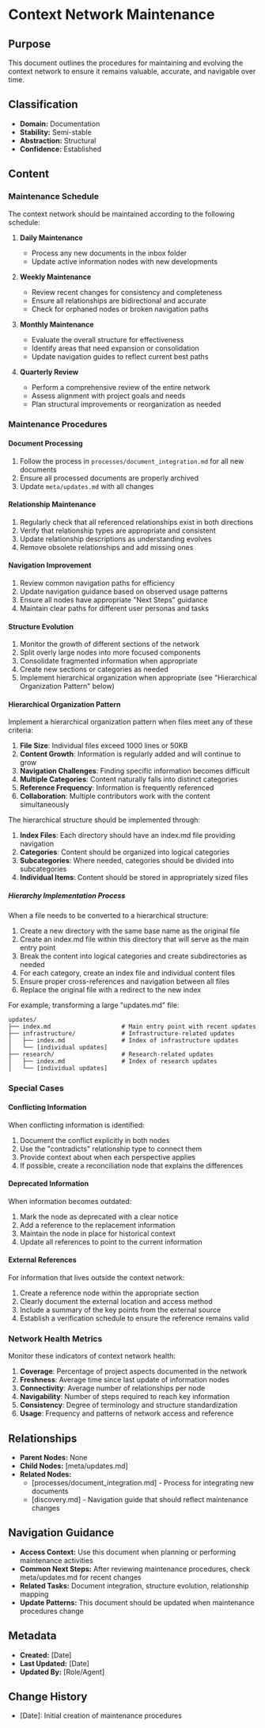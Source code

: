 # Context Network Maintenance

## Purpose
This document outlines the procedures for maintaining and evolving the context network to ensure it remains valuable, accurate, and navigable over time.

## Classification
- **Domain:** Documentation
- **Stability:** Semi-stable
- **Abstraction:** Structural
- **Confidence:** Established

## Content

### Maintenance Schedule

The context network should be maintained according to the following schedule:

1. **Daily Maintenance**
   - Process any new documents in the inbox folder
   - Update active information nodes with new developments

2. **Weekly Maintenance**
   - Review recent changes for consistency and completeness
   - Ensure all relationships are bidirectional and accurate
   - Check for orphaned nodes or broken navigation paths

3. **Monthly Maintenance**
   - Evaluate the overall structure for effectiveness
   - Identify areas that need expansion or consolidation
   - Update navigation guides to reflect current best paths

4. **Quarterly Review**
   - Perform a comprehensive review of the entire network
   - Assess alignment with project goals and needs
   - Plan structural improvements or reorganization as needed

### Maintenance Procedures

#### Document Processing

1. Follow the process in `processes/document_integration.md` for all new documents
2. Ensure all processed documents are properly archived
3. Update `meta/updates.md` with all changes

#### Relationship Maintenance

1. Regularly check that all referenced relationships exist in both directions
2. Verify that relationship types are appropriate and consistent
3. Update relationship descriptions as understanding evolves
4. Remove obsolete relationships and add missing ones

#### Navigation Improvement

1. Review common navigation paths for efficiency
2. Update navigation guidance based on observed usage patterns
3. Ensure all nodes have appropriate "Next Steps" guidance
4. Maintain clear paths for different user personas and tasks

#### Structure Evolution

1. Monitor the growth of different sections of the network
2. Split overly large nodes into more focused components
3. Consolidate fragmented information when appropriate
4. Create new sections or categories as needed
5. Implement hierarchical organization when appropriate (see "Hierarchical Organization Pattern" below)

#### Hierarchical Organization Pattern

Implement a hierarchical organization pattern when files meet any of these criteria:

1. **File Size**: Individual files exceed 1000 lines or 50KB
2. **Content Growth**: Information is regularly added and will continue to grow
3. **Navigation Challenges**: Finding specific information becomes difficult
4. **Multiple Categories**: Content naturally falls into distinct categories
5. **Reference Frequency**: Information is frequently referenced
6. **Collaboration**: Multiple contributors work with the content simultaneously

The hierarchical structure should be implemented through:

1. **Index Files**: Each directory should have an index.md file providing navigation
2. **Categories**: Content should be organized into logical categories
3. **Subcategories**: Where needed, categories should be divided into subcategories
4. **Individual Items**: Content should be stored in appropriately sized files

##### Hierarchy Implementation Process

When a file needs to be converted to a hierarchical structure:

1. Create a new directory with the same base name as the original file
2. Create an index.md file within this directory that will serve as the main entry point
3. Break the content into logical categories and create subdirectories as needed
4. For each category, create an index file and individual content files
5. Ensure proper cross-references and navigation between all files
6. Replace the original file with a redirect to the new index

For example, transforming a large "updates.md" file:

```
updates/
├── index.md                    # Main entry point with recent updates
├── infrastructure/             # Infrastructure-related updates
│   ├── index.md                # Index of infrastructure updates
│   └── [individual updates]
├── research/                   # Research-related updates
│   ├── index.md                # Index of research updates
│   └── [individual updates]
```

### Special Cases

#### Conflicting Information

When conflicting information is identified:

1. Document the conflict explicitly in both nodes
2. Use the "contradicts" relationship type to connect them
3. Provide context about when each perspective applies
4. If possible, create a reconciliation node that explains the differences

#### Deprecated Information

When information becomes outdated:

1. Mark the node as deprecated with a clear notice
2. Add a reference to the replacement information
3. Maintain the node in place for historical context
4. Update all references to point to the current information

#### External References

For information that lives outside the context network:

1. Create a reference node within the appropriate section
2. Clearly document the external location and access method
3. Include a summary of the key points from the external source
4. Establish a verification schedule to ensure the reference remains valid

### Network Health Metrics

Monitor these indicators of context network health:

1. **Coverage**: Percentage of project aspects documented in the network
2. **Freshness**: Average time since last update of information nodes
3. **Connectivity**: Average number of relationships per node
4. **Navigability**: Number of steps required to reach key information
5. **Consistency**: Degree of terminology and structure standardization
6. **Usage**: Frequency and patterns of network access and reference

## Relationships
- **Parent Nodes:** None
- **Child Nodes:** [meta/updates.md]
- **Related Nodes:** 
  - [processes/document_integration.md] - Process for integrating new documents
  - [discovery.md] - Navigation guide that should reflect maintenance changes

## Navigation Guidance
- **Access Context:** Use this document when planning or performing maintenance activities
- **Common Next Steps:** After reviewing maintenance procedures, check meta/updates.md for recent changes
- **Related Tasks:** Document integration, structure evolution, relationship mapping
- **Update Patterns:** This document should be updated when maintenance procedures change

## Metadata
- **Created:** [Date]
- **Last Updated:** [Date]
- **Updated By:** [Role/Agent]

## Change History
- [Date]: Initial creation of maintenance procedures
